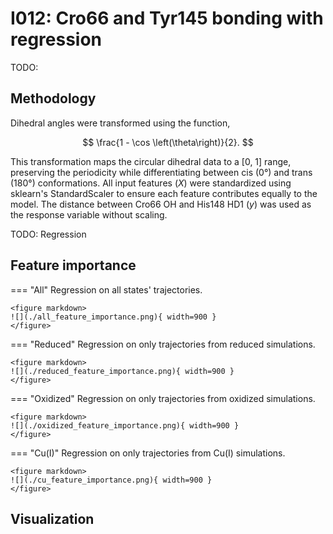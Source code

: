# I012: Cro66 and Tyr145 bonding with regression

TODO:

## Methodology

Dihedral angles were transformed using the function,

$$
\frac{1 - \cos \left(\theta\right)}{2}.
$$

This transformation maps the circular  dihedral data to a [0, 1] range, preserving the periodicity while differentiating between cis (0°) and trans (180°) conformations.
All input features ($X$) were standardized using sklearn's StandardScaler to ensure each feature contributes equally to the model.
The distance between Cro66 OH and His148 HD1 ($y$) was used as the response variable without scaling.

TODO: Regression

## Feature importance

=== "All"
    Regression on all states' trajectories.

    <figure markdown>
    ![](./all_feature_importance.png){ width=900 }
    </figure>

=== "Reduced"
    Regression on only trajectories from reduced simulations.

    <figure markdown>
    ![](./reduced_feature_importance.png){ width=900 }
    </figure>

=== "Oxidized"
    Regression on only trajectories from oxidized simulations.

    <figure markdown>
    ![](./oxidized_feature_importance.png){ width=900 }
    </figure>

=== "Cu(I)"
    Regression on only trajectories from Cu(I) simulations.

    <figure markdown>
    ![](./cu_feature_importance.png){ width=900 }
    </figure>

## Visualization

<div id="reduced-view" class="mol-container"></div>
<script>
document.addEventListener('DOMContentLoaded', (event) => {
    const viewer = molstar.Viewer.create('reduced-view', {
        layoutIsExpanded: false,
        layoutShowControls: false,
        layoutShowRemoteState: false,
        layoutShowSequence: true,
        layoutShowLog: false,
        layoutShowLeftPanel: false,
        viewportShowExpand: true,
        viewportShowSelectionMode: true,
        viewportShowAnimation: false,
        pdbProvider: 'rcsb',
    }).then(viewer => {
        // viewer.loadStructureFromUrl("/analysis/005-rogfp-glh-md/data/traj/frame_106403.pdb", "pdb");
        viewer.loadSnapshotFromUrl("/misc/002-molstar-states/reduced-example.molj", "molj");
    });
});
</script>
